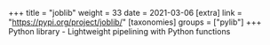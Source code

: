 +++
title = "joblib"
weight = 33
date = 2021-03-06
[extra]
link = "https://pypi.org/project/joblib/"
[taxonomies]
groups = ["pylib"]
+++
Python library - Lightweight pipelining with Python functions

